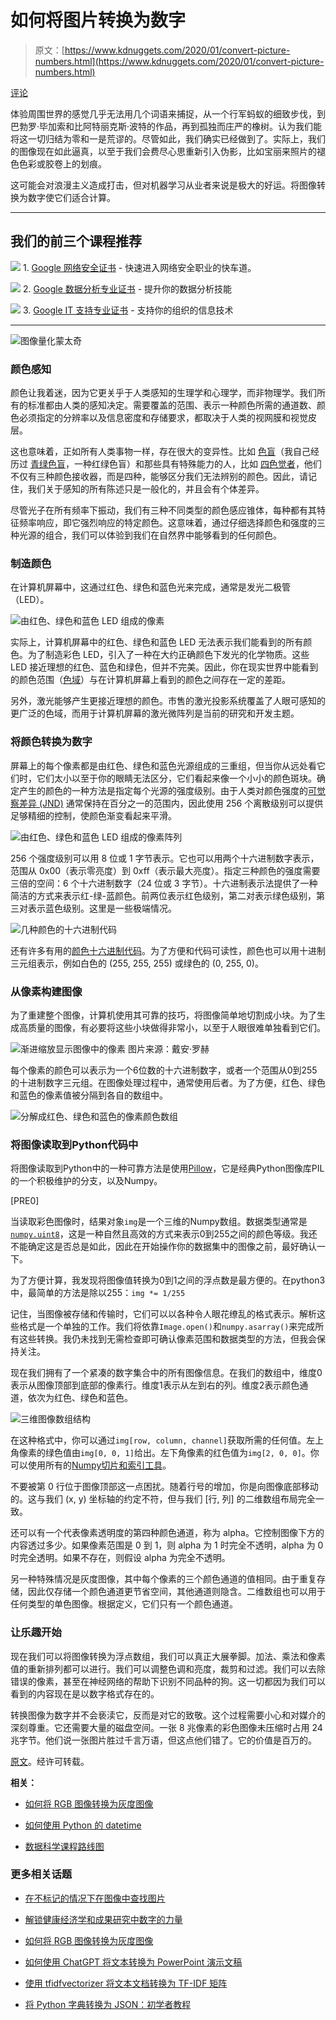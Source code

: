 # 如何将图片转换为数字

> 原文：[https://www.kdnuggets.com/2020/01/convert-picture-numbers.html](https://www.kdnuggets.com/2020/01/convert-picture-numbers.html)

[评论](#comments)

体验周围世界的感觉几乎无法用几个词语来捕捉，从一个行军蚂蚁的细致步伐，到巴勃罗·毕加索和比阿特丽克斯·波特的作品，再到孤独而庄严的橡树。认为我们能将这一切归结为零和一是荒谬的。尽管如此，我们确实已经做到了。实际上，我们的图像现在如此逼真，以至于我们会费尽心思重新引入伪影，比如宝丽来照片的褪色色彩或胶卷上的划痕。

这可能会对浪漫主义造成打击，但对机器学习从业者来说是极大的好运。将图像转换为数字使它们适合计算。

* * *

## 我们的前三个课程推荐

![](../Images/0244c01ba9267c002ef39d4907e0b8fb.png) 1\. [Google 网络安全证书](https://www.kdnuggets.com/google-cybersecurity) - 快速进入网络安全职业的快车道。

![](../Images/e225c49c3c91745821c8c0368bf04711.png) 2\. [Google 数据分析专业证书](https://www.kdnuggets.com/google-data-analytics) - 提升你的数据分析技能

![](../Images/0244c01ba9267c002ef39d4907e0b8fb.png) 3\. [Google IT 支持专业证书](https://www.kdnuggets.com/google-itsupport) - 支持你的组织的信息技术

* * *

![图像量化蒙太奇](../Images/0f8fcafdc7f2bc45a7a0c1fd261c39b9.png)

### 颜色感知

颜色让我着迷，因为它更关乎于人类感知的生理学和心理学，而非物理学。我们所有的标准都由人类的感知决定。需要覆盖的范围、表示一种颜色所需的通道数、颜色必须指定的分辨率以及信息密度和存储要求，都取决于人类的视网膜和视觉皮层。

这也意味着，正如所有人类事物一样，存在很大的变异性。比如 [色盲](https://en.m.wikipedia.org/wiki/Color_blindness)（我自己经历过 [青绿色盲](https://en.m.wikipedia.org/wiki/Color_blindness#Deuteranomaly)，一种红绿色盲）和那些具有特殊能力的人，比如 [四色觉者](https://en.m.wikipedia.org/wiki/Tetrachromacy)，他们不仅有三种颜色接收器，而是四种，能够区分我们无法辨别的颜色。因此，请记住，我们关于感知的所有陈述只是一般化的，并且会有个体差异。

尽管光子在所有频率下振动，我们有三种不同类型的颜色感应锥体，每种都有其特征频率响应，即它强烈响应的特定颜色。这意味着，通过仔细选择颜色和强度的三种光源的组合，我们可以体验到我们在自然界中能够看到的任何颜色。

### 制造颜色

在计算机屏幕中，这通过红色、绿色和蓝色光来完成，通常是发光二极管（LED）。

![由红色、绿色和蓝色 LED 组成的像素](../Images/c8401d5762ccfa095343027b0ddf994c.png)

实际上，计算机屏幕中的红色、绿色和蓝色 LED 无法表示我们能看到的所有颜色。为了制造彩色 LED，引入了一种在大约正确颜色下发光的化学物质。这些 LED 接近理想的红色、蓝色和绿色，但并不完美。因此，你在现实世界中能看到的颜色范围（[色域](https://en.wikipedia.org/wiki/Gamut)）与在计算机屏幕上看到的颜色之间存在一定的差距。

另外，激光能够产生更接近理想的颜色。市售的激光投影系统覆盖了人眼可感知的更广泛的色域，而用于计算机屏幕的激光微阵列是当前的研究和开发主题。

### 将颜色转换为数字

屏幕上的每个像素都是由红色、绿色和蓝色光源组成的三重组，但当你从远处看它们时，它们太小以至于你的眼睛无法区分，它们看起来像一个小小的颜色斑块。确定产生的颜色的一种方法是指定每个光源的强度级别。由于人类对颜色强度的[可觉察差异 (JND)](https://en.wikipedia.org/wiki/Just-noticeable_difference) 通常保持在百分之一的范围内，因此使用 256 个离散级别可以提供足够精细的控制，使颜色渐变看起来平滑。

![由红色、绿色和蓝色 LED 组成的像素阵列](../Images/fb8e7eac24933c9cab0451cee1c437a1.png)

256 个强度级别可以用 8 位或 1 字节表示。它也可以用两个十六进制数字表示，范围从 0x00（表示零亮度）到 0xff（表示最大亮度）。指定三种颜色的强度需要三倍的空间：6 个十六进制数字（24 位或 3 字节）。十六进制表示法提供了一种简洁的方式来表示红-绿-蓝颜色。前两位表示红色级别，第二对表示绿色级别，第三对表示蓝色级别。这里是一些极端情况。

![几种颜色的十六进制代码](../Images/dd0a94ece2fb01ad009657ed15ddb1a3.png)

还有许多有用的[颜色十六进制代码](https://www.color-hex.com/)。为了方便和代码可读性，颜色也可以用十进制三元组表示，例如白色的 (255, 255, 255) 或绿色的 (0, 255, 0)。

### 从像素构建图像

为了重建整个图像，计算机使用其可靠的技巧，将图像简单地切割成小块。为了生成高质量的图像，有必要将这些小块做得非常小，以至于人眼很难单独看到它们。

![渐进缩放显示图像中的像素](../Images/5708fd3f4e22d3727dc8ed6d96844bfc.png) 图片来源：戴安·罗赫

每个像素的颜色可以表示为一个6位数的十六进制数字，或者一个范围从0到255的十进制数字三元组。在图像处理过程中，通常使用后者。为了方便，红色、绿色和蓝色的像素值被分隔到各自的数组中。

![分解成红色、绿色和蓝色的像素颜色数组](../Images/e15ace6003dbd8e89269113088cfe886.png)

### 将图像读取到Python代码中

将图像读取到Python中的一种可靠方法是使用[Pillow](https://pillow.readthedocs.io/en/stable/)，它是经典Python图像库PIL的一个积极维护的分支，以及Numpy。

[PRE0]

当读取彩色图像时，结果对象`img`是一个三维的Numpy数组。数据类型通常是[`numpy.uint8`](https://docs.scipy.org/doc/numpy/user/basics.types.html)，这是一种自然且高效的方式来表示0到255之间的颜色等级。我还不能确定这是否总是如此，因此在开始操作你的数据集中的图像之前，最好确认一下。

为了方便计算，我发现将图像值转换为0到1之间的浮点数是最方便的。在python3中，最简单的方法是除以255：`img *= 1/255`

记住，当图像被存储和传输时，它们可以以各种令人眼花缭乱的格式表示。解析这些格式是一个单独的工作。我们将依靠`Image.open()`和`numpy.asarray()`来完成所有这些转换。我仍未找到无需检查即可确认像素范围和数据类型的方法，但我会保持关注。

现在我们拥有了一个紧凑的数字集合中的所有图像信息。在我们的数组中，维度0表示从图像顶部到底部的像素行。维度1表示从左到右的列。维度2表示颜色通道，依次为红色、绿色和蓝色。

![三维图像数组结构](../Images/4ca9846e2120338949d3ec950a8e487e.png)

在这种格式中，你可以通过`img[row, column, channel]`获取所需的任何值。左上角像素的绿色值由`img[0, 0, 1]`给出。左下角像素的红色值为`img[2, 0, 0]`。你可以使用所有的[Numpy切片和索引工具](https://docs.scipy.org/doc/numpy/reference/arrays.indexing.html)。

不要被第 0 行位于图像顶部这一点困扰。随着行号的增加，你是向图像底部移动的。这与我们 (x, y) 坐标轴的约定不符，但与我们 [行, 列] 的二维数组布局完全一致。

还可以有一个代表像素透明度的第四种颜色通道，称为 alpha。它控制图像下方的内容透过多少。如果像素范围是 0 到 1，则 alpha 为 1 时完全不透明，alpha 为 0 时完全透明。如果不存在，则假设 alpha 为完全不透明。

另一种特殊情况是灰度图像，其中每个像素的三个颜色通道的值相同。由于重复存储，因此仅存储一个颜色通道更节省空间，其他通道则隐含。二维数组也可以用于任何类型的单色图像。根据定义，它们只有一个颜色通道。

### 让乐趣开始

现在我们可以将图像转换为浮点数组，我们可以真正大展拳脚。加法、乘法和像素值的重新排列都可以进行。我们可以调整色调和亮度，裁剪和过滤。我们可以去除错误的像素，甚至在神经网络的帮助下识别不同品种的狗。这一切都因为我们可以看到的内容现在是以数字格式存在的。

转换图像为数字并不会亵渎它，反而是对它的致敬。这个过程需要小心和对媒介的深刻尊重。它还需要大量的磁盘空间。一张 8 兆像素的彩色图像未压缩时占用 24 兆字节。他们说一张图片胜过千言万语，但这点他们错了。它的价值是百万的。

[原文](https://brohrer.github.io/images_to_numbers.html)。经许可转载。

**相关：**

+   [如何将 RGB 图像转换为灰度图像](/2019/12/convert-rgb-image-grayscale.html)

+   [如何使用 Python 的 datetime](/2019/06/how-use-datetime.html)

+   [数据科学课程路线图](/2019/12/data-science-curriculum-roadmap.html)

### 更多相关话题

+   [在不标记的情况下在图像中查找图片](https://www.kdnuggets.com/2022/09/find-picture-image-without-marking.html)

+   [解锁健康经济学和成果研究中数字的力量](https://www.kdnuggets.com/2023/07/unlocking-power-numbers-health-economics-outcomes-research.html)

+   [如何将 RGB 图像转换为灰度图像](https://www.kdnuggets.com/2019/12/convert-rgb-image-grayscale.html)

+   [如何使用 ChatGPT 将文本转换为 PowerPoint 演示文稿](https://www.kdnuggets.com/2023/08/chatgpt-convert-text-powerpoint-presentation.html)

+   [使用 tfidfvectorizer 将文本文档转换为 TF-IDF 矩阵](https://www.kdnuggets.com/2022/09/convert-text-documents-tfidf-matrix-tfidfvectorizer.html)

+   [将 Python 字典转换为 JSON：初学者教程](https://www.kdnuggets.com/convert-python-dict-to-json-a-tutorial-for-beginners)
